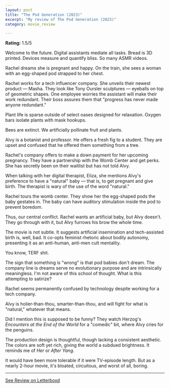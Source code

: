 ```yaml
---
layout: post
title: "The Pod Generation (2023)"
excerpt: "My review of The Pod Generation (2023)"
category: movie_review

---
```


**Rating:** 1.5/5

Welcome to the future. Digital assistants mediate all tasks. Bread is 3D printed. Devices measure and quantify bliss. So many ASMR videos.

Rachel dreams she is pregnant and happy. On the train, she sees a woman with an egg-shaped pod strapped to her chest.

Rachel works for a tech influencer company. She unveils their newest product — Masha. They look like Tony Oursler sculptures — eyeballs on top of geometric shapes. One employee worries the assistant will make their work redundant. Their boss assures them that "progress has never made anyone redundant."

Plant life is sparse outside of select oases designed for relaxation. Oxygen bars isolate plants with mask hookups.

Bees are extinct. We artificially pollinate fruit and plants. 

Alvy is a botanist and professor. He offers a fresh fig to a student. They are upset and confused that he offered them something from a tree.

Rachel's company offers to make a down payment for her upcoming pregnancy. They have a partnership with the Womb Center and get perks. She has secretly been on their waitlist but has not told Alvy.

When talking with her digital therapist, Eliza, she mentions Alvy's preference to have a "natural" baby — that is, to get pregnant and give birth. The therapist is wary of the use of the word "natural."

Rachel tours the womb center. They show her the egg-shaped pods the baby gestates in. The baby can have auditory stimulation inside the pod to prevent boredom.

Thus, our central conflict. Rachel wants an artificial baby, but Alvy doesn't. They go through with it, but Alvy furrows his brow the whole time.

The movie is not subtle. It suggests artificial insemination and tech-assisted birth is, well, bad. It co-opts feminist rhetoric about bodily autonomy, presenting it as an anti-human, anti-men cult mentality.

You know, TERF shit.

The sign that something is "wrong" is that pod babies don't dream. The company line is dreams serve no evolutionary purpose and are intrinsically meaningless. I'm not aware of this school of thought. What is this attempting to satirize?

Rachel seems permanently confused by technology despite working for a tech company.

Alvy is holier-than-thou, smarter-than-thou, and will fight for what is "natural," whatever that means.

Did I mention this is supposed to be funny? They watch Herzog's <i>Encounters at the End of the World</i> for a "comedic" bit, where Alvy cries for the penguins.

The production design is thoughtful, though lacking a consistent aesthetic. The colors are soft yet rich, giving the world a subdued brightness. It reminds me of <i>Her</i> or <i>After Yang</i>.

It would have been more tolerable if it were TV-episode length. But as a nearly 2-hour movie, it's bloated, circuitous, and worst of all, boring.

<hr>

[See Review on Letterboxd](https://boxd.it/5fFXib)
